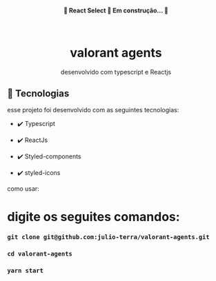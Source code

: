 <h4 align="center"> 
	🚧  React Select 🚀 Em construção...  🚧
</h4>


<h1 align="center">
<br>
valorant agents
</h1>

<p align="center">desenvolvido com typescript e Reactjs</p>



## 🚀 Tecnologias

esse projeto foi desenvolvido com as seguintes tecnologias:

- ✔️ Typescript

- ✔️ ReactJs

- ✔️ Styled-components

- ✔️ styled-icons

como usar:
  # digite os seguites comandos:
  ### `git clone git@github.com:julio-terra/valorant-agents.git`
  ### `cd valorant-agents`
  ### `yarn start`
